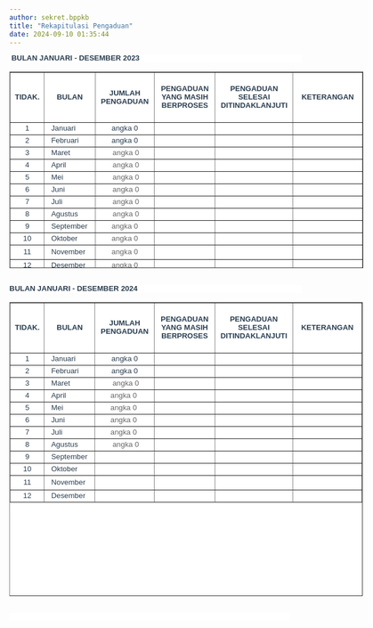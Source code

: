 ```yaml
---
author: sekret.bppkb
title: "Rekapitulasi Pengaduan"
date: 2024-09-10 01:35:44
---
```

<p class="MsoNormal" style="box-sizing: border-box; margin-block: 0.1em; margin: 0cm -16.5pt 0.0001pt 0cm; color: #666666; font-family: 'Open Sans', Arial, Helvetica, sans-serif; font-size: 16px; background-color: #ffffff; text-align: justify; line-height: 1.1;"><span style="font-size: 10pt; font-family: arial, helvetica, sans-serif;">&nbsp;</span><span style="box-sizing: border-box; font-size: 10pt; color: #2b3e50; font-family: arial, helvetica, sans-serif;"><span style="box-sizing: border-box; font-weight: bolder; text-align: center;"><span style="vertical-align: inherit;"><span style="vertical-align: inherit;"><span style="vertical-align: inherit;"><span style="vertical-align: inherit;">BULAN JANUARI - DESEMBER 2023</span></span></span></span></span></span></p>

<table style="margin-bottom: 30px; color: #666666; font-family: 'Open Sans', Arial, Helvetica, sans-serif; font-size: 16px; background-color: #ffffff; width: 636px; height: 353px;" border="1">
<tbody style="box-sizing: border-box;">
<tr style="box-sizing: border-box; height: 63px;">
<td style="box-sizing: border-box; width: 41.1094px; height: 90px; text-align: center;"><span style="box-sizing: border-box; font-size: 10pt; color: #2b3e50; font-family: arial, helvetica, sans-serif;"><span style="box-sizing: border-box; font-weight: bolder;"><span style="vertical-align: inherit;"><span style="vertical-align: inherit;"><span style="vertical-align: inherit;"><span style="vertical-align: inherit;">TIDAK.</span></span></span></span></span></span></td>
<td style="box-sizing: border-box; width: 165.359px; height: 90px; text-align: center;"><span style="box-sizing: border-box; font-size: 10pt; color: #2b3e50; font-family: arial, helvetica, sans-serif;"><span style="box-sizing: border-box; font-weight: bolder;"><span style="vertical-align: inherit;"><span style="vertical-align: inherit;"><span style="vertical-align: inherit;"><span style="vertical-align: inherit;">BULAN</span></span></span></span></span></span></td>
<td style="box-sizing: border-box; width: 162.344px; height: 90px; text-align: center;"><span style="box-sizing: border-box; font-size: 10pt; color: #2b3e50; font-family: arial, helvetica, sans-serif;"><span style="box-sizing: border-box; font-weight: bolder;"><span style="vertical-align: inherit;"><span style="vertical-align: inherit;"><span style="vertical-align: inherit;"><span style="vertical-align: inherit;">JUMLAH PENGADUAN</span></span></span></span></span></span></td>
<td style="box-sizing: border-box; width: 194.406px; height: 90px; text-align: center;"><span style="box-sizing: border-box; font-size: 10pt; color: #2b3e50; font-family: arial, helvetica, sans-serif;"><span style="box-sizing: border-box; font-weight: bolder;"><span style="vertical-align: inherit;"><span style="vertical-align: inherit;"><span style="vertical-align: inherit;"><span style="vertical-align: inherit;">PENGADUAN YANG MASIH BERPROSES</span></span></span></span></span></span></td>
<td style="box-sizing: border-box; width: 184.391px; height: 90px; text-align: center;"><span style="box-sizing: border-box; font-size: 10pt; color: #2b3e50; font-family: arial, helvetica, sans-serif;"><span style="box-sizing: border-box; font-weight: bolder;"><span style="vertical-align: inherit;"><span style="vertical-align: inherit;"><span style="vertical-align: inherit;"><span style="vertical-align: inherit;">PENGADUAN SELESAI DITINDAKLANJUTI</span></span></span></span></span></span></td>
<td style="box-sizing: border-box; width: 314.703px; height: 90px; text-align: center;"><span style="box-sizing: border-box; font-size: 10pt; color: #2b3e50; font-family: arial, helvetica, sans-serif;"><span style="box-sizing: border-box; font-weight: bolder;"><span style="vertical-align: inherit;"><span style="vertical-align: inherit;"><span style="vertical-align: inherit;"><span style="vertical-align: inherit;">KETERANGAN</span></span></span></span></span></span></td>
</tr>
<tr style="box-sizing: border-box; height: 22px;">
<td style="box-sizing: border-box; width: 41.1094px; height: 22px; text-align: center;"><span style="box-sizing: border-box; font-size: 10pt; color: #2b3e50; font-family: arial, helvetica, sans-serif;"><span style="vertical-align: inherit;"><span style="vertical-align: inherit;"><span style="vertical-align: inherit;"><span style="vertical-align: inherit;">1</span></span></span></span></span></td>
<td style="box-sizing: border-box; width: 165.359px; height: 22px;"><span style="box-sizing: border-box; font-size: 10pt; color: #2b3e50; font-family: arial, helvetica, sans-serif;"><span style="vertical-align: inherit;"><span style="vertical-align: inherit;"><span style="vertical-align: inherit;"><span style="vertical-align: inherit;">&nbsp;Januari</span></span></span></span></span></td>
<td style="box-sizing: border-box; width: 162.344px; height: 22px; text-align: center;"><span style="box-sizing: border-box; font-size: 10pt; color: #2b3e50; font-family: arial, helvetica, sans-serif;"><span style="vertical-align: inherit;"><span style="vertical-align: inherit;"><span style="vertical-align: inherit;"><span style="vertical-align: inherit;">angka 0</span></span></span></span></span></td>
<td style="box-sizing: border-box; width: 194.406px; height: 22px;"><span style="font-size: 10pt; font-family: arial, helvetica, sans-serif;">&nbsp;</span></td>
<td style="box-sizing: border-box; width: 184.391px; height: 22px;"><span style="font-size: 10pt; font-family: arial, helvetica, sans-serif;">&nbsp;</span></td>
<td style="box-sizing: border-box; width: 314.703px; height: 22px;"><span style="font-size: 10pt; font-family: arial, helvetica, sans-serif;">&nbsp;</span></td>
</tr>
<tr style="box-sizing: border-box; height: 22px;">
<td style="box-sizing: border-box; width: 41.1094px; height: 22px; text-align: center;"><span style="box-sizing: border-box; font-size: 10pt; color: #2b3e50; font-family: arial, helvetica, sans-serif;"><span style="vertical-align: inherit;"><span style="vertical-align: inherit;"><span style="vertical-align: inherit;"><span style="vertical-align: inherit;">2</span></span></span></span></span></td>
<td style="box-sizing: border-box; width: 165.359px; height: 22px;"><span style="box-sizing: border-box; font-size: 10pt; color: #2b3e50; font-family: arial, helvetica, sans-serif;"><span style="vertical-align: inherit;"><span style="vertical-align: inherit;"><span style="vertical-align: inherit;"><span style="vertical-align: inherit;">&nbsp;Februari</span></span></span></span></span></td>
<td style="box-sizing: border-box; width: 162.344px; height: 22px; text-align: center;"><span style="box-sizing: border-box; font-size: 10pt; color: #2b3e50; font-family: arial, helvetica, sans-serif;"><span style="vertical-align: inherit;"><span style="vertical-align: inherit;"><span style="vertical-align: inherit;"><span style="vertical-align: inherit;">angka 0</span></span></span></span></span></td>
<td style="box-sizing: border-box; width: 194.406px; height: 22px;"><span style="font-size: 10pt; font-family: arial, helvetica, sans-serif;">&nbsp;</span></td>
<td style="box-sizing: border-box; width: 184.391px; height: 22px;"><span style="font-size: 10pt; font-family: arial, helvetica, sans-serif;">&nbsp;</span></td>
<td style="box-sizing: border-box; width: 314.703px; height: 22px;"><span style="font-size: 10pt; font-family: arial, helvetica, sans-serif;">&nbsp;</span></td>
</tr>
<tr style="box-sizing: border-box; height: 22px;">
<td style="box-sizing: border-box; width: 41.1094px; height: 22px; text-align: center;"><span style="box-sizing: border-box; font-size: 10pt; color: #2b3e50; font-family: arial, helvetica, sans-serif;"><span style="vertical-align: inherit;"><span style="vertical-align: inherit;"><span style="vertical-align: inherit;"><span style="vertical-align: inherit;">3</span></span></span></span></span></td>
<td style="box-sizing: border-box; width: 165.359px; height: 22px;"><span style="box-sizing: border-box; font-size: 10pt; color: #2b3e50; font-family: arial, helvetica, sans-serif;"><span style="vertical-align: inherit;"><span style="vertical-align: inherit;"><span style="vertical-align: inherit;"><span style="vertical-align: inherit;">&nbsp;Maret</span></span></span></span></span></td>
<td style="box-sizing: border-box; width: 162.344px; height: 22px; text-align: center;"><span style="font-size: 10pt; font-family: arial, helvetica, sans-serif;"><span style="vertical-align: inherit;"><span style="vertical-align: inherit;"><span style="vertical-align: inherit;"><span style="vertical-align: inherit;">&nbsp;angka 0</span></span></span></span></span></td>
<td style="box-sizing: border-box; width: 194.406px; height: 22px;"><span style="font-size: 10pt; font-family: arial, helvetica, sans-serif;">&nbsp;</span></td>
<td style="box-sizing: border-box; width: 184.391px; height: 22px;"><span style="font-size: 10pt; font-family: arial, helvetica, sans-serif;">&nbsp;</span></td>
<td style="box-sizing: border-box; width: 314.703px; height: 22px;"><span style="font-size: 10pt; font-family: arial, helvetica, sans-serif;">&nbsp;</span></td>
</tr>
<tr style="box-sizing: border-box; height: 22px;">
<td style="box-sizing: border-box; width: 41.1094px; height: 22px; text-align: center;"><span style="box-sizing: border-box; font-size: 10pt; color: #2b3e50; font-family: arial, helvetica, sans-serif;"><span style="vertical-align: inherit;"><span style="vertical-align: inherit;"><span style="vertical-align: inherit;"><span style="vertical-align: inherit;">4</span></span></span></span></span></td>
<td style="box-sizing: border-box; width: 165.359px; height: 22px;"><span style="box-sizing: border-box; font-size: 10pt; color: #2b3e50; font-family: arial, helvetica, sans-serif;"><span style="vertical-align: inherit;"><span style="vertical-align: inherit;"><span style="vertical-align: inherit;"><span style="vertical-align: inherit;">&nbsp;April</span></span></span></span></span></td>
<td style="box-sizing: border-box; width: 162.344px; height: 22px; text-align: center;"><span style="font-size: 10pt; font-family: arial, helvetica, sans-serif;"><span style="vertical-align: inherit;"><span style="vertical-align: inherit;"><span style="vertical-align: inherit;"><span style="vertical-align: inherit;">&nbsp;angka 0</span></span></span></span></span></td>
<td style="box-sizing: border-box; width: 194.406px; height: 22px;"><span style="font-size: 10pt; font-family: arial, helvetica, sans-serif;">&nbsp;</span></td>
<td style="box-sizing: border-box; width: 184.391px; height: 22px;"><span style="font-size: 10pt; font-family: arial, helvetica, sans-serif;">&nbsp;</span></td>
<td style="box-sizing: border-box; width: 314.703px; height: 22px;"><span style="font-size: 10pt; font-family: arial, helvetica, sans-serif;">&nbsp;</span></td>
</tr>
<tr style="box-sizing: border-box; height: 22px;">
<td style="box-sizing: border-box; width: 41.1094px; height: 22px; text-align: center;"><span style="box-sizing: border-box; font-size: 10pt; color: #2b3e50; font-family: arial, helvetica, sans-serif;"><span style="vertical-align: inherit;"><span style="vertical-align: inherit;"><span style="vertical-align: inherit;"><span style="vertical-align: inherit;">5</span></span></span></span></span></td>
<td style="box-sizing: border-box; width: 165.359px; height: 22px;"><span style="box-sizing: border-box; font-size: 10pt; color: #2b3e50; font-family: arial, helvetica, sans-serif;"><span style="vertical-align: inherit;"><span style="vertical-align: inherit;"><span style="vertical-align: inherit;"><span style="vertical-align: inherit;">&nbsp;Mei</span></span></span></span></span></td>
<td style="box-sizing: border-box; width: 162.344px; height: 22px; text-align: center;"><span style="font-size: 10pt; font-family: arial, helvetica, sans-serif;"><span style="vertical-align: inherit;"><span style="vertical-align: inherit;"><span style="vertical-align: inherit;"><span style="vertical-align: inherit;">&nbsp;angka 0</span></span></span></span></span></td>
<td style="box-sizing: border-box; width: 194.406px; height: 22px;"><span style="font-size: 10pt; font-family: arial, helvetica, sans-serif;">&nbsp;</span></td>
<td style="box-sizing: border-box; width: 184.391px; height: 22px;"><span style="font-size: 10pt; font-family: arial, helvetica, sans-serif;">&nbsp;</span></td>
<td style="box-sizing: border-box; width: 314.703px; height: 22px;"><span style="font-size: 10pt; font-family: arial, helvetica, sans-serif;">&nbsp;</span></td>
</tr>
<tr style="box-sizing: border-box; height: 22px;">
<td style="box-sizing: border-box; width: 41.1094px; height: 22px; text-align: center;"><span style="box-sizing: border-box; font-size: 10pt; color: #2b3e50; font-family: arial, helvetica, sans-serif;"><span style="vertical-align: inherit;"><span style="vertical-align: inherit;"><span style="vertical-align: inherit;"><span style="vertical-align: inherit;">6</span></span></span></span></span></td>
<td style="box-sizing: border-box; width: 165.359px; height: 22px;"><span style="box-sizing: border-box; font-size: 10pt; color: #2b3e50; font-family: arial, helvetica, sans-serif;"><span style="vertical-align: inherit;"><span style="vertical-align: inherit;"><span style="vertical-align: inherit;"><span style="vertical-align: inherit;">&nbsp;Juni</span></span></span></span></span></td>
<td style="box-sizing: border-box; width: 162.344px; height: 22px; text-align: center;"><span style="font-size: 10pt; font-family: arial, helvetica, sans-serif;"><span style="vertical-align: inherit;"><span style="vertical-align: inherit;"><span style="vertical-align: inherit;"><span style="vertical-align: inherit;">&nbsp;angka 0</span></span></span></span></span></td>
<td style="box-sizing: border-box; width: 194.406px; height: 22px;"><span style="font-size: 10pt; font-family: arial, helvetica, sans-serif;">&nbsp;</span></td>
<td style="box-sizing: border-box; width: 184.391px; height: 22px;"><span style="font-size: 10pt; font-family: arial, helvetica, sans-serif;">&nbsp;</span></td>
<td style="box-sizing: border-box; width: 314.703px; height: 22px;"><span style="font-size: 10pt; font-family: arial, helvetica, sans-serif;">&nbsp;</span></td>
</tr>
<tr style="box-sizing: border-box; height: 22px;">
<td style="box-sizing: border-box; width: 41.1094px; height: 22px; text-align: center;"><span style="box-sizing: border-box; font-size: 10pt; color: #2b3e50; font-family: arial, helvetica, sans-serif;"><span style="vertical-align: inherit;"><span style="vertical-align: inherit;"><span style="vertical-align: inherit;"><span style="vertical-align: inherit;">7</span></span></span></span></span></td>
<td style="box-sizing: border-box; width: 165.359px; height: 22px;"><span style="box-sizing: border-box; font-size: 10pt; color: #2b3e50; font-family: arial, helvetica, sans-serif;"><span style="vertical-align: inherit;"><span style="vertical-align: inherit;"><span style="vertical-align: inherit;"><span style="vertical-align: inherit;">&nbsp;Juli</span></span></span></span></span></td>
<td style="box-sizing: border-box; width: 162.344px; height: 22px; text-align: center;"><span style="font-size: 10pt; font-family: arial, helvetica, sans-serif;"><span style="vertical-align: inherit;"><span style="vertical-align: inherit;"><span style="vertical-align: inherit;"><span style="vertical-align: inherit;">&nbsp;angka 0</span></span></span></span></span></td>
<td style="box-sizing: border-box; width: 194.406px; height: 22px; text-align: center;"><span style="font-size: 10pt; font-family: arial, helvetica, sans-serif;">&nbsp;</span></td>
<td style="box-sizing: border-box; width: 184.391px; height: 22px; text-align: center;"><span style="font-size: 10pt; font-family: arial, helvetica, sans-serif;">&nbsp;</span></td>
<td style="box-sizing: border-box; width: 314.703px; height: 22px;"><span style="font-size: 10pt; font-family: arial, helvetica, sans-serif;">&nbsp;</span></td>
</tr>
<tr style="box-sizing: border-box; height: 22px;">
<td style="box-sizing: border-box; width: 41.1094px; height: 22px; text-align: center;"><span style="box-sizing: border-box; font-size: 10pt; color: #2b3e50; font-family: arial, helvetica, sans-serif;"><span style="vertical-align: inherit;"><span style="vertical-align: inherit;"><span style="vertical-align: inherit;"><span style="vertical-align: inherit;">8</span></span></span></span></span></td>
<td style="box-sizing: border-box; width: 165.359px; height: 22px;"><span style="box-sizing: border-box; font-size: 10pt; color: #2b3e50; font-family: arial, helvetica, sans-serif;"><span style="vertical-align: inherit;"><span style="vertical-align: inherit;"><span style="vertical-align: inherit;"><span style="vertical-align: inherit;">&nbsp;Agustus</span></span></span></span></span></td>
<td style="box-sizing: border-box; width: 162.344px; height: 22px; text-align: center;"><span style="font-size: 10pt; font-family: arial, helvetica, sans-serif;"><span style="vertical-align: inherit;"><span style="vertical-align: inherit;"><span style="vertical-align: inherit;"><span style="vertical-align: inherit;">&nbsp;angka 0</span></span></span></span></span></td>
<td style="box-sizing: border-box; width: 194.406px; height: 22px;"><span style="font-size: 10pt; font-family: arial, helvetica, sans-serif;">&nbsp;</span></td>
<td style="box-sizing: border-box; width: 184.391px; height: 22px;"><span style="font-size: 10pt; font-family: arial, helvetica, sans-serif;">&nbsp;</span></td>
<td style="box-sizing: border-box; width: 314.703px; height: 22px;"><span style="font-size: 10pt; font-family: arial, helvetica, sans-serif;">&nbsp;</span></td>
</tr>
<tr style="box-sizing: border-box; height: 22px;">
<td style="box-sizing: border-box; width: 41.1094px; height: 22px; text-align: center;"><span style="box-sizing: border-box; font-size: 10pt; color: #2b3e50; font-family: arial, helvetica, sans-serif;"><span style="vertical-align: inherit;"><span style="vertical-align: inherit;"><span style="vertical-align: inherit;"><span style="vertical-align: inherit;">9</span></span></span></span></span></td>
<td style="box-sizing: border-box; width: 165.359px; height: 22px;"><span style="box-sizing: border-box; font-size: 10pt; color: #2b3e50; font-family: arial, helvetica, sans-serif;"><span style="vertical-align: inherit;"><span style="vertical-align: inherit;"><span style="vertical-align: inherit;"><span style="vertical-align: inherit;">&nbsp;September</span></span></span></span></span></td>
<td style="box-sizing: border-box; width: 162.344px; height: 22px; text-align: center;"><span style="font-size: 10pt; font-family: arial, helvetica, sans-serif;"><span style="vertical-align: inherit;"><span style="vertical-align: inherit;"><span style="vertical-align: inherit;"><span style="vertical-align: inherit;">angka 0</span></span></span></span></span></td>
<td style="box-sizing: border-box; width: 194.406px; height: 22px;"><span style="font-size: 10pt; font-family: arial, helvetica, sans-serif;">&nbsp;</span></td>
<td style="box-sizing: border-box; width: 184.391px; height: 22px;"><span style="font-size: 10pt; font-family: arial, helvetica, sans-serif;">&nbsp;</span></td>
<td style="box-sizing: border-box; width: 314.703px; height: 22px;"><span style="font-size: 10pt; font-family: arial, helvetica, sans-serif;">&nbsp;</span></td>
</tr>
<tr style="box-sizing: border-box; height: 22px;">
<td style="box-sizing: border-box; width: 41.1094px; height: 22px; text-align: center;"><span style="box-sizing: border-box; font-size: 10pt; color: #2b3e50; font-family: arial, helvetica, sans-serif;"><span style="vertical-align: inherit;"><span style="vertical-align: inherit;"><span style="vertical-align: inherit;"><span style="vertical-align: inherit;">10</span></span></span></span></span></td>
<td style="box-sizing: border-box; width: 165.359px; height: 22px;"><span style="box-sizing: border-box; font-size: 10pt; color: #2b3e50; font-family: arial, helvetica, sans-serif;"><span style="vertical-align: inherit;"><span style="vertical-align: inherit;"><span style="vertical-align: inherit;"><span style="vertical-align: inherit;">&nbsp;Oktober</span></span></span></span></span></td>
<td style="box-sizing: border-box; width: 162.344px; height: 22px; text-align: center;"><span style="font-size: 10pt; font-family: arial, helvetica, sans-serif;"><span style="vertical-align: inherit;"><span style="vertical-align: inherit;"><span style="vertical-align: inherit;"><span style="vertical-align: inherit;">angka 0</span></span></span></span></span></td>
<td style="box-sizing: border-box; width: 194.406px; height: 22px;"><span style="font-size: 10pt; font-family: arial, helvetica, sans-serif;">&nbsp;</span></td>
<td style="box-sizing: border-box; width: 184.391px; height: 22px;"><span style="font-size: 10pt; font-family: arial, helvetica, sans-serif;">&nbsp;</span></td>
<td style="box-sizing: border-box; width: 314.703px; height: 22px;"><span style="font-size: 10pt; font-family: arial, helvetica, sans-serif;">&nbsp;</span></td>
</tr>
<tr style="box-sizing: border-box; height: 26px;">
<td style="box-sizing: border-box; width: 41.1094px; text-align: center; height: 26px;"><span style="box-sizing: border-box; font-size: 10pt; color: #2b3e50; font-family: arial, helvetica, sans-serif;"><span style="vertical-align: inherit;"><span style="vertical-align: inherit;"><span style="vertical-align: inherit;"><span style="vertical-align: inherit;">11</span></span></span></span></span></td>
<td style="box-sizing: border-box; width: 165.359px; height: 26px;"><span style="box-sizing: border-box; font-size: 10pt; color: #2b3e50; font-family: arial, helvetica, sans-serif;"><span style="vertical-align: inherit;"><span style="vertical-align: inherit;"><span style="vertical-align: inherit;"><span style="vertical-align: inherit;">&nbsp;November</span></span></span></span></span></td>
<td style="box-sizing: border-box; width: 162.344px; height: 26px; text-align: center;"><span style="font-size: 10pt; font-family: arial, helvetica, sans-serif;"><span style="vertical-align: inherit;"><span style="vertical-align: inherit;"><span style="vertical-align: inherit;"><span style="vertical-align: inherit;">angka 0</span></span></span></span></span></td>
<td style="box-sizing: border-box; width: 194.406px; height: 26px;"><span style="font-size: 10pt; font-family: arial, helvetica, sans-serif;">&nbsp;</span></td>
<td style="box-sizing: border-box; width: 184.391px; height: 26px;"><span style="font-size: 10pt; font-family: arial, helvetica, sans-serif;">&nbsp;</span></td>
<td style="box-sizing: border-box; width: 314.703px; height: 26px;"><span style="font-size: 10pt; font-family: arial, helvetica, sans-serif;">&nbsp;</span></td>
</tr>
<tr style="box-sizing: border-box; height: 22px;">
<td style="box-sizing: border-box; width: 41.1094px; height: 22px; text-align: center;"><span style="box-sizing: border-box; font-size: 10pt; color: #2b3e50; font-family: arial, helvetica, sans-serif;"><span style="vertical-align: inherit;"><span style="vertical-align: inherit;"><span style="vertical-align: inherit;"><span style="vertical-align: inherit;">12</span></span></span></span></span></td>
<td style="box-sizing: border-box; width: 165.359px; height: 22px;"><span style="box-sizing: border-box; font-size: 10pt; color: #2b3e50; font-family: arial, helvetica, sans-serif;"><span style="vertical-align: inherit;"><span style="vertical-align: inherit;"><span style="vertical-align: inherit;"><span style="vertical-align: inherit;">&nbsp;Desember</span></span></span></span></span></td>
<td style="box-sizing: border-box; width: 162.344px; height: 22px; text-align: center;"><span style="font-size: 10pt; font-family: arial, helvetica, sans-serif;"><span style="vertical-align: inherit;"><span style="vertical-align: inherit;"><span style="vertical-align: inherit;"><span style="vertical-align: inherit;">angka 0</span></span></span></span></span></td>
<td style="box-sizing: border-box; width: 194.406px; height: 22px;"><span style="font-size: 10pt; font-family: arial, helvetica, sans-serif;">&nbsp;</span></td>
<td style="box-sizing: border-box; width: 184.391px; height: 22px;"><span style="font-size: 10pt; font-family: arial, helvetica, sans-serif;">&nbsp;</span></td>
<td style="box-sizing: border-box; width: 314.703px; height: 22px;"><span style="font-size: 10pt; font-family: arial, helvetica, sans-serif;">&nbsp;</span></td>
</tr>
</tbody>
</table>

<p class="MsoNormal" style="box-sizing: border-box; margin-block: 0.1em; margin: 0cm -16.5pt 0.0001pt 0cm; color: #666666; font-family: 'Open Sans', Arial, Helvetica, sans-serif; font-size: 16px; background-color: #ffffff; text-align: justify; line-height: 1.1;"><span style="box-sizing: border-box; font-size: 10pt; color: #2b3e50; font-family: arial, helvetica, sans-serif;"><span style="box-sizing: border-box; font-weight: bolder; text-align: center;"><span style="vertical-align: inherit;"><span style="vertical-align: inherit;"><span style="vertical-align: inherit;"><span style="vertical-align: inherit;">BULAN JANUARI - DESEMBER 2024</span></span></span></span></span></span></p>

<table border="1" style="margin-bottom: 30px; color: #666666; font-family: 'Open Sans', Arial, Helvetica, sans-serif; font-size: 16px; background-color: #ffffff; width: 635px; height: 528px;">
<tbody style="box-sizing: border-box;">
<tr style="box-sizing: border-box; height: 63px;">
<td style="box-sizing: border-box; width: 41.1094px; height: 90px; text-align: center;"><span style="box-sizing: border-box; font-size: 10pt; color: #2b3e50; font-family: arial, helvetica, sans-serif;"><span style="box-sizing: border-box; font-weight: bolder;"><span style="vertical-align: inherit;"><span style="vertical-align: inherit;"><span style="vertical-align: inherit;"><span style="vertical-align: inherit;">TIDAK.</span></span></span></span></span></span></td>
<td style="box-sizing: border-box; width: 165.359px; height: 90px; text-align: center;"><span style="box-sizing: border-box; font-size: 10pt; color: #2b3e50; font-family: arial, helvetica, sans-serif;"><span style="box-sizing: border-box; font-weight: bolder;"><span style="vertical-align: inherit;"><span style="vertical-align: inherit;"><span style="vertical-align: inherit;"><span style="vertical-align: inherit;">BULAN</span></span></span></span></span></span></td>
<td style="box-sizing: border-box; width: 162.344px; height: 90px; text-align: center;"><span style="box-sizing: border-box; font-size: 10pt; color: #2b3e50; font-family: arial, helvetica, sans-serif;"><span style="box-sizing: border-box; font-weight: bolder;"><span style="vertical-align: inherit;"><span style="vertical-align: inherit;"><span style="vertical-align: inherit;"><span style="vertical-align: inherit;">JUMLAH PENGADUAN</span></span></span></span></span></span></td>
<td style="box-sizing: border-box; width: 194.406px; height: 90px; text-align: center;"><span style="box-sizing: border-box; font-size: 10pt; color: #2b3e50; font-family: arial, helvetica, sans-serif;"><span style="box-sizing: border-box; font-weight: bolder;"><span style="vertical-align: inherit;"><span style="vertical-align: inherit;"><span style="vertical-align: inherit;"><span style="vertical-align: inherit;">PENGADUAN YANG MASIH BERPROSES</span></span></span></span></span></span></td>
<td style="box-sizing: border-box; width: 184.391px; height: 90px; text-align: center;"><span style="box-sizing: border-box; font-size: 10pt; color: #2b3e50; font-family: arial, helvetica, sans-serif;"><span style="box-sizing: border-box; font-weight: bolder;"><span style="vertical-align: inherit;"><span style="vertical-align: inherit;"><span style="vertical-align: inherit;"><span style="vertical-align: inherit;">PENGADUAN SELESAI DITINDAKLANJUTI</span></span></span></span></span></span></td>
<td style="box-sizing: border-box; width: 314.703px; height: 90px; text-align: center;"><span style="box-sizing: border-box; font-size: 10pt; color: #2b3e50; font-family: arial, helvetica, sans-serif;"><span style="box-sizing: border-box; font-weight: bolder;"><span style="vertical-align: inherit;"><span style="vertical-align: inherit;"><span style="vertical-align: inherit;"><span style="vertical-align: inherit;">KETERANGAN</span></span></span></span></span></span></td>
</tr>
<tr style="box-sizing: border-box; height: 22px;">
<td style="box-sizing: border-box; width: 41.1094px; height: 22px; text-align: center;"><span style="box-sizing: border-box; font-size: 10pt; color: #2b3e50; font-family: arial, helvetica, sans-serif;"><span style="vertical-align: inherit;"><span style="vertical-align: inherit;"><span style="vertical-align: inherit;"><span style="vertical-align: inherit;">1</span></span></span></span></span></td>
<td style="box-sizing: border-box; width: 165.359px; height: 22px;"><span style="box-sizing: border-box; font-size: 10pt; color: #2b3e50; font-family: arial, helvetica, sans-serif;"><span style="vertical-align: inherit;"><span style="vertical-align: inherit;"><span style="vertical-align: inherit;"><span style="vertical-align: inherit;">&nbsp;Januari</span></span></span></span></span></td>
<td style="box-sizing: border-box; width: 162.344px; height: 22px; text-align: center;"><span style="box-sizing: border-box; font-size: 10pt; color: #2b3e50; font-family: arial, helvetica, sans-serif;"><span style="vertical-align: inherit;"><span style="vertical-align: inherit;"><span style="vertical-align: inherit;"><span style="vertical-align: inherit;">angka 0</span></span></span></span></span></td>
<td style="box-sizing: border-box; width: 194.406px; height: 22px;"><span style="font-size: 10pt; font-family: arial, helvetica, sans-serif;">&nbsp;</span></td>
<td style="box-sizing: border-box; width: 184.391px; height: 22px;"><span style="font-size: 10pt; font-family: arial, helvetica, sans-serif;">&nbsp;</span></td>
<td style="box-sizing: border-box; width: 314.703px; height: 22px;"><span style="font-size: 10pt; font-family: arial, helvetica, sans-serif;">&nbsp;</span></td>
</tr>
<tr style="box-sizing: border-box; height: 22px;">
<td style="box-sizing: border-box; width: 41.1094px; height: 22px; text-align: center;"><span style="box-sizing: border-box; font-size: 10pt; color: #2b3e50; font-family: arial, helvetica, sans-serif;"><span style="vertical-align: inherit;"><span style="vertical-align: inherit;"><span style="vertical-align: inherit;"><span style="vertical-align: inherit;">2</span></span></span></span></span></td>
<td style="box-sizing: border-box; width: 165.359px; height: 22px;"><span style="box-sizing: border-box; font-size: 10pt; color: #2b3e50; font-family: arial, helvetica, sans-serif;"><span style="vertical-align: inherit;"><span style="vertical-align: inherit;"><span style="vertical-align: inherit;"><span style="vertical-align: inherit;">&nbsp;Februari</span></span></span></span></span></td>
<td style="box-sizing: border-box; width: 162.344px; height: 22px; text-align: center;"><span style="box-sizing: border-box; font-size: 10pt; color: #2b3e50; font-family: arial, helvetica, sans-serif;"><span style="vertical-align: inherit;"><span style="vertical-align: inherit;"><span style="vertical-align: inherit;"><span style="vertical-align: inherit;">angka 0</span></span></span></span></span></td>
<td style="box-sizing: border-box; width: 194.406px; height: 22px;"><span style="font-size: 10pt; font-family: arial, helvetica, sans-serif;">&nbsp;</span></td>
<td style="box-sizing: border-box; width: 184.391px; height: 22px;"><span style="font-size: 10pt; font-family: arial, helvetica, sans-serif;">&nbsp;</span></td>
<td style="box-sizing: border-box; width: 314.703px; height: 22px;"><span style="font-size: 10pt; font-family: arial, helvetica, sans-serif;">&nbsp;</span></td>
</tr>
<tr style="box-sizing: border-box; height: 22px;">
<td style="box-sizing: border-box; width: 41.1094px; height: 22px; text-align: center;"><span style="box-sizing: border-box; font-size: 10pt; color: #2b3e50; font-family: arial, helvetica, sans-serif;"><span style="vertical-align: inherit;"><span style="vertical-align: inherit;"><span style="vertical-align: inherit;"><span style="vertical-align: inherit;">3</span></span></span></span></span></td>
<td style="box-sizing: border-box; width: 165.359px; height: 22px;"><span style="box-sizing: border-box; font-size: 10pt; color: #2b3e50; font-family: arial, helvetica, sans-serif;"><span style="vertical-align: inherit;"><span style="vertical-align: inherit;"><span style="vertical-align: inherit;"><span style="vertical-align: inherit;">&nbsp;Maret</span></span></span></span></span></td>
<td style="box-sizing: border-box; width: 162.344px; height: 22px; text-align: center;"><span style="font-size: 10pt; font-family: arial, helvetica, sans-serif;"><span style="vertical-align: inherit;"><span style="vertical-align: inherit;"><span style="vertical-align: inherit;"><span style="vertical-align: inherit;">&nbsp;angka 0</span></span></span></span></span></td>
<td style="box-sizing: border-box; width: 194.406px; height: 22px;"><span style="font-size: 10pt; font-family: arial, helvetica, sans-serif;">&nbsp;</span></td>
<td style="box-sizing: border-box; width: 184.391px; height: 22px;"><span style="font-size: 10pt; font-family: arial, helvetica, sans-serif;">&nbsp;</span></td>
<td style="box-sizing: border-box; width: 314.703px; height: 22px;"><span style="font-size: 10pt; font-family: arial, helvetica, sans-serif;">&nbsp;</span></td>
</tr>
<tr style="box-sizing: border-box; height: 22px;">
<td style="box-sizing: border-box; width: 41.1094px; height: 22px; text-align: center;"><span style="box-sizing: border-box; font-size: 10pt; color: #2b3e50; font-family: arial, helvetica, sans-serif;"><span style="vertical-align: inherit;"><span style="vertical-align: inherit;"><span style="vertical-align: inherit;"><span style="vertical-align: inherit;">4</span></span></span></span></span></td>
<td style="box-sizing: border-box; width: 165.359px; height: 22px;"><span style="box-sizing: border-box; font-size: 10pt; color: #2b3e50; font-family: arial, helvetica, sans-serif;"><span style="vertical-align: inherit;"><span style="vertical-align: inherit;"><span style="vertical-align: inherit;"><span style="vertical-align: inherit;">&nbsp;April</span></span></span></span></span></td>
<td style="box-sizing: border-box; width: 162.344px; height: 22px; text-align: center;"><span style="font-size: 10pt; font-family: arial, helvetica, sans-serif;"><span style="font-size: 13.3333px;">angka 0</span>&nbsp;</span></td>
<td style="box-sizing: border-box; width: 194.406px; height: 22px;"><span style="font-size: 10pt; font-family: arial, helvetica, sans-serif;">&nbsp;</span></td>
<td style="box-sizing: border-box; width: 184.391px; height: 22px;"><span style="font-size: 10pt; font-family: arial, helvetica, sans-serif;">&nbsp;</span></td>
<td style="box-sizing: border-box; width: 314.703px; height: 22px;"><span style="font-size: 10pt; font-family: arial, helvetica, sans-serif;">&nbsp;</span></td>
</tr>
<tr style="box-sizing: border-box; height: 22px;">
<td style="box-sizing: border-box; width: 41.1094px; height: 22px; text-align: center;"><span style="box-sizing: border-box; font-size: 10pt; color: #2b3e50; font-family: arial, helvetica, sans-serif;"><span style="vertical-align: inherit;"><span style="vertical-align: inherit;"><span style="vertical-align: inherit;"><span style="vertical-align: inherit;">5</span></span></span></span></span></td>
<td style="box-sizing: border-box; width: 165.359px; height: 22px;"><span style="box-sizing: border-box; font-size: 10pt; color: #2b3e50; font-family: arial, helvetica, sans-serif;"><span style="vertical-align: inherit;"><span style="vertical-align: inherit;"><span style="vertical-align: inherit;"><span style="vertical-align: inherit;">&nbsp;Mei</span></span></span></span></span></td>
<td style="box-sizing: border-box; width: 162.344px; height: 22px; text-align: center;"><span style="font-size: 10pt; font-family: arial, helvetica, sans-serif;"><span style="font-size: 13.3333px;">angka 0</span>&nbsp;</span></td>
<td style="box-sizing: border-box; width: 194.406px; height: 22px;"><span style="font-size: 10pt; font-family: arial, helvetica, sans-serif;">&nbsp;</span></td>
<td style="box-sizing: border-box; width: 184.391px; height: 22px;"><span style="font-size: 10pt; font-family: arial, helvetica, sans-serif;">&nbsp;</span></td>
<td style="box-sizing: border-box; width: 314.703px; height: 22px;"><span style="font-size: 10pt; font-family: arial, helvetica, sans-serif;">&nbsp;</span></td>
</tr>
<tr style="box-sizing: border-box; height: 22px;">
<td style="box-sizing: border-box; width: 41.1094px; height: 22px; text-align: center;"><span style="box-sizing: border-box; font-size: 10pt; color: #2b3e50; font-family: arial, helvetica, sans-serif;"><span style="vertical-align: inherit;"><span style="vertical-align: inherit;"><span style="vertical-align: inherit;"><span style="vertical-align: inherit;">6</span></span></span></span></span></td>
<td style="box-sizing: border-box; width: 165.359px; height: 22px;"><span style="box-sizing: border-box; font-size: 10pt; color: #2b3e50; font-family: arial, helvetica, sans-serif;"><span style="vertical-align: inherit;"><span style="vertical-align: inherit;"><span style="vertical-align: inherit;"><span style="vertical-align: inherit;">&nbsp;Juni</span></span></span></span></span></td>
<td style="box-sizing: border-box; width: 162.344px; height: 22px; text-align: center;"><span style="font-size: 10pt; font-family: arial, helvetica, sans-serif;"><span style="font-size: 13.3333px;">angka 0</span>&nbsp;</span></td>
<td style="box-sizing: border-box; width: 194.406px; height: 22px;"><span style="font-size: 10pt; font-family: arial, helvetica, sans-serif;">&nbsp;</span></td>
<td style="box-sizing: border-box; width: 184.391px; height: 22px;"><span style="font-size: 10pt; font-family: arial, helvetica, sans-serif;">&nbsp;</span></td>
<td style="box-sizing: border-box; width: 314.703px; height: 22px;"><span style="font-size: 10pt; font-family: arial, helvetica, sans-serif;">&nbsp;</span></td>
</tr>
<tr style="box-sizing: border-box; height: 22px;">
<td style="box-sizing: border-box; width: 41.1094px; height: 22px; text-align: center;"><span style="box-sizing: border-box; font-size: 10pt; color: #2b3e50; font-family: arial, helvetica, sans-serif;"><span style="vertical-align: inherit;"><span style="vertical-align: inherit;"><span style="vertical-align: inherit;"><span style="vertical-align: inherit;">7</span></span></span></span></span></td>
<td style="box-sizing: border-box; width: 165.359px; height: 22px;"><span style="box-sizing: border-box; font-size: 10pt; color: #2b3e50; font-family: arial, helvetica, sans-serif;"><span style="vertical-align: inherit;"><span style="vertical-align: inherit;"><span style="vertical-align: inherit;"><span style="vertical-align: inherit;">&nbsp;Juli</span></span></span></span></span></td>
<td style="box-sizing: border-box; width: 162.344px; height: 22px; text-align: center;"><span style="font-size: 10pt; font-family: arial, helvetica, sans-serif;"><span style="font-size: 13.3333px;">angka 0</span>&nbsp;</span></td>
<td style="box-sizing: border-box; width: 194.406px; height: 22px; text-align: center;"><span style="font-size: 10pt; font-family: arial, helvetica, sans-serif;">&nbsp;</span></td>
<td style="box-sizing: border-box; width: 184.391px; height: 22px; text-align: center;"><span style="font-size: 10pt; font-family: arial, helvetica, sans-serif;">&nbsp;</span></td>
<td style="box-sizing: border-box; width: 314.703px; height: 22px;"><span style="font-size: 10pt; font-family: arial, helvetica, sans-serif;">&nbsp;</span></td>
</tr>
<tr style="box-sizing: border-box; height: 22px;">
<td style="box-sizing: border-box; width: 41.1094px; height: 22px; text-align: center;"><span style="box-sizing: border-box; font-size: 10pt; color: #2b3e50; font-family: arial, helvetica, sans-serif;"><span style="vertical-align: inherit;"><span style="vertical-align: inherit;"><span style="vertical-align: inherit;"><span style="vertical-align: inherit;">8</span></span></span></span></span></td>
<td style="box-sizing: border-box; width: 165.359px; height: 22px;"><span style="box-sizing: border-box; font-size: 10pt; color: #2b3e50; font-family: arial, helvetica, sans-serif;"><span style="vertical-align: inherit;"><span style="vertical-align: inherit;"><span style="vertical-align: inherit;"><span style="vertical-align: inherit;">&nbsp;Agustus</span></span></span></span></span></td>
<td style="box-sizing: border-box; width: 162.344px; height: 22px; text-align: center;"><span style="font-size: 10pt; font-family: arial, helvetica, sans-serif;">&nbsp;</span><span style="font-family: arial, helvetica, sans-serif; font-size: 13.3333px;">angka 0</span></td>
<td style="box-sizing: border-box; width: 194.406px; height: 22px;"><span style="font-size: 10pt; font-family: arial, helvetica, sans-serif;">&nbsp;</span></td>
<td style="box-sizing: border-box; width: 184.391px; height: 22px;"><span style="font-size: 10pt; font-family: arial, helvetica, sans-serif;">&nbsp;</span></td>
<td style="box-sizing: border-box; width: 314.703px; height: 22px;"><span style="font-size: 10pt; font-family: arial, helvetica, sans-serif;">&nbsp;</span></td>
</tr>
<tr style="box-sizing: border-box; height: 22px;">
<td style="box-sizing: border-box; width: 41.1094px; height: 22px; text-align: center;"><span style="box-sizing: border-box; font-size: 10pt; color: #2b3e50; font-family: arial, helvetica, sans-serif;"><span style="vertical-align: inherit;"><span style="vertical-align: inherit;"><span style="vertical-align: inherit;"><span style="vertical-align: inherit;">9</span></span></span></span></span></td>
<td style="box-sizing: border-box; width: 165.359px; height: 22px;"><span style="box-sizing: border-box; font-size: 10pt; color: #2b3e50; font-family: arial, helvetica, sans-serif;"><span style="vertical-align: inherit;"><span style="vertical-align: inherit;"><span style="vertical-align: inherit;"><span style="vertical-align: inherit;">&nbsp;September</span></span></span></span></span></td>
<td style="box-sizing: border-box; width: 162.344px; height: 22px; text-align: center;"><span style="font-size: 10pt; font-family: arial, helvetica, sans-serif;">&nbsp;</span></td>
<td style="box-sizing: border-box; width: 194.406px; height: 22px;"><span style="font-size: 10pt; font-family: arial, helvetica, sans-serif;">&nbsp;</span></td>
<td style="box-sizing: border-box; width: 184.391px; height: 22px;"><span style="font-size: 10pt; font-family: arial, helvetica, sans-serif;">&nbsp;</span></td>
<td style="box-sizing: border-box; width: 314.703px; height: 22px;"><span style="font-size: 10pt; font-family: arial, helvetica, sans-serif;">&nbsp;</span></td>
</tr>
<tr style="box-sizing: border-box; height: 22px;">
<td style="box-sizing: border-box; width: 41.1094px; height: 22px; text-align: center;"><span style="box-sizing: border-box; font-size: 10pt; color: #2b3e50; font-family: arial, helvetica, sans-serif;"><span style="vertical-align: inherit;"><span style="vertical-align: inherit;"><span style="vertical-align: inherit;"><span style="vertical-align: inherit;">10</span></span></span></span></span></td>
<td style="box-sizing: border-box; width: 165.359px; height: 22px;"><span style="box-sizing: border-box; font-size: 10pt; color: #2b3e50; font-family: arial, helvetica, sans-serif;"><span style="vertical-align: inherit;"><span style="vertical-align: inherit;"><span style="vertical-align: inherit;"><span style="vertical-align: inherit;">&nbsp;Oktober</span></span></span></span></span></td>
<td style="box-sizing: border-box; width: 162.344px; height: 22px; text-align: center;"><span style="font-size: 10pt; font-family: arial, helvetica, sans-serif;">&nbsp;</span></td>
<td style="box-sizing: border-box; width: 194.406px; height: 22px;"><span style="font-size: 10pt; font-family: arial, helvetica, sans-serif;">&nbsp;</span></td>
<td style="box-sizing: border-box; width: 184.391px; height: 22px;"><span style="font-size: 10pt; font-family: arial, helvetica, sans-serif;">&nbsp;</span></td>
<td style="box-sizing: border-box; width: 314.703px; height: 22px;"><span style="font-size: 10pt; font-family: arial, helvetica, sans-serif;">&nbsp;</span></td>
</tr>
<tr style="box-sizing: border-box; height: 26px;">
<td style="box-sizing: border-box; width: 41.1094px; text-align: center; height: 26px;"><span style="box-sizing: border-box; font-size: 10pt; color: #2b3e50; font-family: arial, helvetica, sans-serif;"><span style="vertical-align: inherit;"><span style="vertical-align: inherit;"><span style="vertical-align: inherit;"><span style="vertical-align: inherit;">11</span></span></span></span></span></td>
<td style="box-sizing: border-box; width: 165.359px; height: 26px;"><span style="box-sizing: border-box; font-size: 10pt; color: #2b3e50; font-family: arial, helvetica, sans-serif;"><span style="vertical-align: inherit;"><span style="vertical-align: inherit;"><span style="vertical-align: inherit;"><span style="vertical-align: inherit;">&nbsp;November</span></span></span></span></span></td>
<td style="box-sizing: border-box; width: 162.344px; height: 26px; text-align: center;"><span style="font-size: 10pt; font-family: arial, helvetica, sans-serif;">&nbsp;</span></td>
<td style="box-sizing: border-box; width: 194.406px; height: 26px;"><span style="font-size: 10pt; font-family: arial, helvetica, sans-serif;">&nbsp;</span></td>
<td style="box-sizing: border-box; width: 184.391px; height: 26px;"><span style="font-size: 10pt; font-family: arial, helvetica, sans-serif;">&nbsp;</span></td>
<td style="box-sizing: border-box; width: 314.703px; height: 26px;"><span style="font-size: 10pt; font-family: arial, helvetica, sans-serif;">&nbsp;</span></td>
</tr>
<tr style="box-sizing: border-box; height: 22px;">
<td style="box-sizing: border-box; width: 41.1094px; height: 22px; text-align: center;"><span style="box-sizing: border-box; font-size: 10pt; color: #2b3e50; font-family: arial, helvetica, sans-serif;"><span style="vertical-align: inherit;"><span style="vertical-align: inherit;"><span style="vertical-align: inherit;"><span style="vertical-align: inherit;">12</span></span></span></span></span></td>
<td style="box-sizing: border-box; width: 165.359px; height: 22px;"><span style="box-sizing: border-box; font-size: 10pt; color: #2b3e50; font-family: arial, helvetica, sans-serif;"><span style="vertical-align: inherit;"><span style="vertical-align: inherit;"><span style="vertical-align: inherit;"><span style="vertical-align: inherit;">&nbsp;Desember</span></span></span></span></span></td>
<td style="box-sizing: border-box; width: 162.344px; height: 22px; text-align: center;"><span style="font-size: 10pt; font-family: arial, helvetica, sans-serif;">&nbsp;</span></td>
<td style="box-sizing: border-box; width: 194.406px; height: 22px;"><span style="font-size: 10pt; font-family: arial, helvetica, sans-serif;">&nbsp;</span></td>
<td style="box-sizing: border-box; width: 184.391px; height: 22px;"><span style="font-size: 10pt; font-family: arial, helvetica, sans-serif;">&nbsp;</span></td>
<td style="box-sizing: border-box; width: 314.703px; height: 22px;"><span style="font-size: 10pt; font-family: arial, helvetica, sans-serif;">&nbsp;</span></td>
</tr>
</tbody>
</table>

<p style="box-sizing: border-box; margin-top: 0px; margin-block: 0.1em; margin-bottom: 30px; color: #666666; font-family: 'Open Sans', Arial, Helvetica, sans-serif; font-size: 16px; background-color: #ffffff; line-height: 1.1;"><span style="font-size: 10pt; font-family: arial, helvetica, sans-serif;">&nbsp;</span></p>
